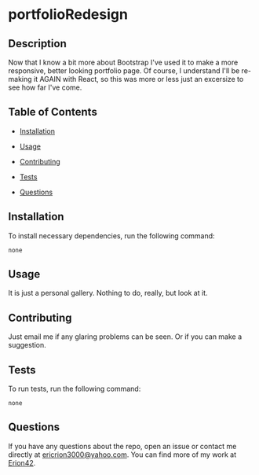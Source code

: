 # portfolioRedesign


## Description

Now that I know a bit more about Bootstrap I've used it to make a more responsive, better looking portfolio page. Of course, I understand I'll be re-making it AGAIN with React, so this was more or less just an excersize to see how far I've come.

## Table of Contents 

* [Installation](#installation)

* [Usage](#usage)

* [Contributing](#contributing)

* [Tests](#tests)

* [Questions](#questions)

## Installation

To install necessary dependencies, run the following command:

```
none
```

## Usage

It is just a personal gallery. Nothing to do, really, but look at it.


  
## Contributing

Just email me if any glaring problems can be seen. Or if you can make a suggestion.

## Tests

To run tests, run the following command:

```
none
```

## Questions

If you have any questions about the repo, open an issue or contact me directly at ericrion3000@yahoo.com. You can find more of my work at [Erion42](https://github.com/Erion42/).

